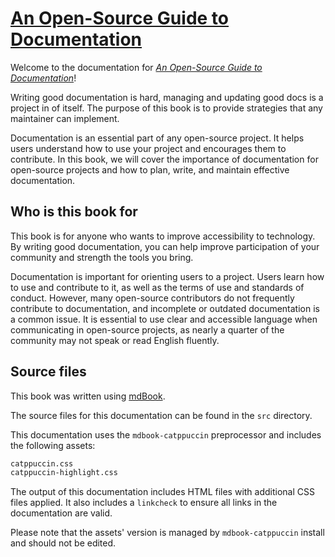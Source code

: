 # [An Open-Source Guide to Documentation](https://pr-tw.github.io/Open-Source-Guide-to-Documentation/index.html)

Welcome to the documentation for _[An Open-Source Guide to Documentation](https://pr-tw.github.io/Open-Source-Guide-to-Documentation/index.html)_!

Writing good documentation is hard, managing and updating good docs is a project in of itself. The purpose of this book is to provide strategies that any maintainer can implement.

Documentation is an essential part of any open-source project. It helps users understand how to use your project and encourages them to contribute. In this book, we will cover the importance of documentation for open-source projects and how to plan, write, and maintain effective documentation.

## Who is this book for

This book is for anyone who wants to improve accessibility to technology. By writing good documentation, you can help improve participation of your community and strength the tools you bring.

Documentation is important for orienting users to a project. Users learn how to use and contribute to it, as well as the terms of use and standards of conduct. However, many open-source contributors do not frequently contribute to documentation, and incomplete or outdated documentation is a common issue. It is essential to use clear and accessible language when communicating in open-source projects, as nearly a quarter of the community may not speak or read English fluently.

## Source files

This book was written using [mdBook](https://rust-lang.github.io/mdBook/index.html).

The source files for this documentation can be found in the `src` directory.

This documentation uses the `mdbook-catppuccin` preprocessor and includes the following assets:

```md
catppuccin.css
catppuccin-highlight.css
```

The output of this documentation includes HTML files with additional CSS files applied. It also includes a `linkcheck` to ensure all links in the documentation are valid.

Please note that the assets' version is managed by `mdbook-catppuccin` install and should not be edited.
